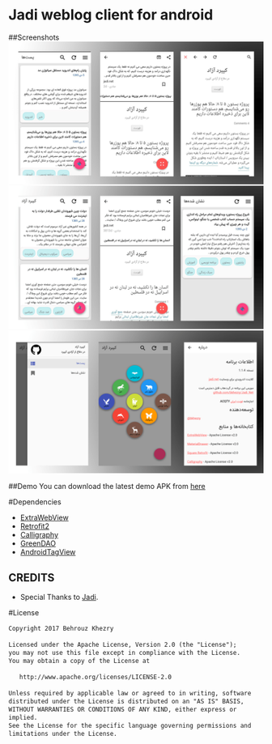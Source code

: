 # Jadi weblog client for android


##Screenshots
<img src="assets/1.png" />
<img src="assets/2.png" />
<img src="assets/3_1.png" />

##Demo
You can download the latest demo APK from [here](https://github.com/bkhezry/Jadi_Net/blob/master/assets/jadi_net-last.apk)

#Dependencies

- [ExtraWebView](https://github.com/bkhezry/ExtraWebView/)
- [Retrofit2](https://github.com/square/retrofit/)
- [Calligraphy](https://github.com/chrisjenx/Calligraphy/)
- [GreenDAO](https://github.com/greenrobot/greenDAO/)
- [AndroidTagView](https://github.com/whilu/AndroidTagView/)


## CREDITS
* Special Thanks to [Jadi](https://github.com/jadijadi).

 #License

    Copyright 2017 Behrouz Khezry

    Licensed under the Apache License, Version 2.0 (the "License");
    you may not use this file except in compliance with the License.
    You may obtain a copy of the License at

       http://www.apache.org/licenses/LICENSE-2.0

    Unless required by applicable law or agreed to in writing, software
    distributed under the License is distributed on an "AS IS" BASIS,
    WITHOUT WARRANTIES OR CONDITIONS OF ANY KIND, either express or implied.
    See the License for the specific language governing permissions and
    limitations under the License.
